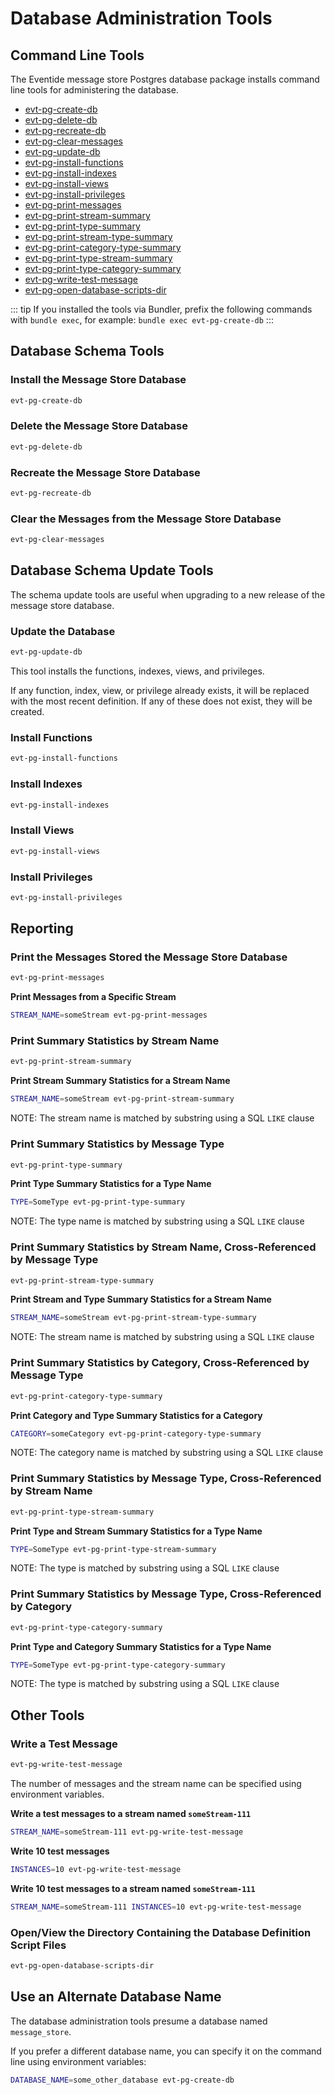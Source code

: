 # Database Administration Tools

## Command Line Tools

The Eventide message store Postgres database package installs command line tools for administering the database.

- [evt-pg-create-db](#install-the-message-store-database)
- [evt-pg-delete-db](#delete-the-message-store-database)
- [evt-pg-recreate-db](#recreate-the-message-store-database)
- [evt-pg-clear-messages](#clear-the-messages-from-the-message-store-database)
- [evt-pg-update-db](#update-the-database)
- [evt-pg-install-functions](#install-functions)
- [evt-pg-install-indexes](#install-indexes)
- [evt-pg-install-views](#install-views)
- [evt-pg-install-privileges](#install-privileges)
- [evt-pg-print-messages](#print-the-messages-stored-the-message-store-database)
- [evt-pg-print-stream-summary](#print-summary-statistics-by-stream-name)
- [evt-pg-print-type-summary](#print-summary-statistics-by-message-type)
- [evt-pg-print-stream-type-summary](#print-summary-statistics-by-stream-name-cross-referenced-by-message-type)
- [evt-pg-print-category-type-summary](#print-summary-statistics-by-category-cross-referenced-by-message-type)
- [evt-pg-print-type-stream-summary](#print-summary-statistics-by-message-type-cross-referenced-by-stream-name)
- [evt-pg-print-type-category-summary](#print-summary-statistics-by-message-type-cross-referenced-by-category)
- [evt-pg-write-test-message](#write-a-test-message)
- [evt-pg-open-database-scripts-dir](#open-view-the-directory-containing-the-database-definition-script-files)

::: tip
If you installed the tools via Bundler, prefix the following commands with `bundle exec`, for example: `bundle exec evt-pg-create-db`
:::

## Database Schema Tools

### Install the Message Store Database

``` bash
evt-pg-create-db
```

### Delete the Message Store Database

``` bash
evt-pg-delete-db
```

### Recreate the Message Store Database

``` bash
evt-pg-recreate-db
```

### Clear the Messages from the Message Store Database

``` bash
evt-pg-clear-messages
```

## Database Schema Update Tools

The schema update tools are useful when upgrading to a new release of the message store database.

### Update the Database

``` bash
evt-pg-update-db
```

This tool installs the functions, indexes, views, and privileges.

If any function, index, view, or privilege already exists, it will be replaced with the most recent definition. If any of these does not exist, they will be created.

### Install Functions

``` bash
evt-pg-install-functions
```

### Install Indexes

``` bash
evt-pg-install-indexes
```

### Install Views

``` bash
evt-pg-install-views
```

### Install Privileges

``` bash
evt-pg-install-privileges
```

## Reporting

### Print the Messages Stored the Message Store Database

``` bash
evt-pg-print-messages
```

**Print Messages from a Specific Stream**

``` bash
STREAM_NAME=someStream evt-pg-print-messages
```

### Print Summary Statistics by Stream Name

``` bash
evt-pg-print-stream-summary
```

**Print Stream Summary Statistics for a Stream Name**

``` bash
STREAM_NAME=someStream evt-pg-print-stream-summary
```

NOTE: The stream name is matched by substring using a SQL `LIKE` clause

### Print Summary Statistics by Message Type

``` bash
evt-pg-print-type-summary
```

**Print Type Summary Statistics for a Type Name**

``` bash
TYPE=SomeType evt-pg-print-type-summary
```

NOTE: The type name is matched by substring using a SQL `LIKE` clause

### Print Summary Statistics by Stream Name, Cross-Referenced by Message Type

``` bash
evt-pg-print-stream-type-summary
```

**Print Stream and Type Summary Statistics for a Stream Name**

``` bash
STREAM_NAME=someStream evt-pg-print-stream-type-summary
```

NOTE: The stream name is matched by substring using a SQL `LIKE` clause

### Print Summary Statistics by Category, Cross-Referenced by Message Type

``` bash
evt-pg-print-category-type-summary
```

**Print Category and Type Summary Statistics for a Category**

``` bash
CATEGORY=someCategory evt-pg-print-category-type-summary
```

NOTE: The category name is matched by substring using a SQL `LIKE` clause

### Print Summary Statistics by Message Type, Cross-Referenced by Stream Name

``` bash
evt-pg-print-type-stream-summary
```

**Print Type and Stream Summary Statistics for a Type Name**

``` bash
TYPE=SomeType evt-pg-print-type-stream-summary
```

NOTE: The type is matched by substring using a SQL `LIKE` clause

### Print Summary Statistics by Message Type, Cross-Referenced by Category

``` bash
evt-pg-print-type-category-summary
```

**Print Type and Category Summary Statistics for a Type Name**

``` bash
TYPE=SomeType evt-pg-print-type-category-summary
```

NOTE: The type is matched by substring using a SQL `LIKE` clause

## Other Tools

### Write a Test Message

``` bash
evt-pg-write-test-message
```

The number of messages and the stream name can be specified using environment variables.

**Write a test messages to a stream named `someStream-111`**

``` bash
STREAM_NAME=someStream-111 evt-pg-write-test-message
```

**Write 10 test messages**

``` bash
INSTANCES=10 evt-pg-write-test-message
```

**Write 10 test messages to a stream named `someStream-111`**

``` bash
STREAM_NAME=someStream-111 INSTANCES=10 evt-pg-write-test-message
```

### Open/View the Directory Containing the Database Definition Script Files

``` bash
evt-pg-open-database-scripts-dir
```

## Use an Alternate Database Name

The database administration tools presume a database named `message_store`.

If you prefer a different database name, you can specify it on the command line using environment variables:

``` bash
DATABASE_NAME=some_other_database evt-pg-create-db
```
